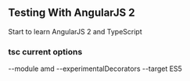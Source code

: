 ## Testing With AngularJS 2

Start to learn AngularJS 2 and TypeScript

### tsc current options
--module amd  --experimentalDecorators --target ES5